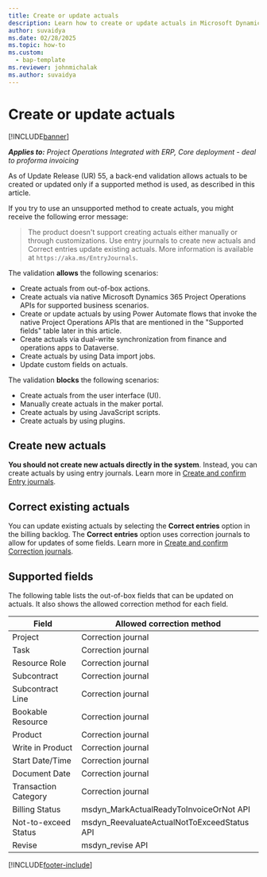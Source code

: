 ```yaml
---
title: Create or update actuals
description: Learn how to create or update actuals in Microsoft Dynamics 365 Project Operations.
author: suvaidya
ms.date: 02/28/2025
ms.topic: how-to
ms.custom: 
  - bap-template
ms.reviewer: johnmichalak
ms.author: suvaidya
---
```


# Create or update actuals

[!INCLUDE[banner](../includes/banner.md)]

_**Applies to:** Project Operations Integrated with ERP, Core deployment - deal to proforma invoicing_

As of Update Release (UR) 55, a back-end validation allows actuals to be created or updated only if a supported method is used, as described in this article.

If you try to use an unsupported method to create actuals, you might receive the following error message:

> The product doesn't support creating actuals either manually or through customizations. Use entry journals to create new actuals and Correct entries update existing actuals. More information is available at `https://aka.ms/EntryJournals`.

The validation **allows** the following scenarios:

- Create actuals from out-of-box actions.
- Create actuals via native Microsoft Dynamics 365 Project Operations APIs for supported business scenarios.
- Create or update actuals by using Power Automate flows that invoke the native Project Operations APIs that are mentioned in the "Supported fields" table later in this article.
- Create actuals via dual-write synchronization from finance and operations apps to Dataverse.
- Create actuals by using Data import jobs.
- Update custom fields on actuals.

The validation **blocks** the following scenarios:

- Create actuals from the user interface (UI).
- Manually create actuals in the maker portal.
- Create actuals by using JavaScript scripts.
- Create actuals by using plugins.

## Create new actuals

**You should not create new actuals directly in the system**. Instead, you can create actuals by using entry journals. Learn more in [Create and confirm Entry journals](create-confirm-entry-journals.md).

## Correct existing actuals

You can update existing actuals by selecting the **Correct entries** option in the billing backlog. The **Correct entries** option uses correction journals to allow for updates of some fields. Learn more in [Create and confirm Correction journals](create-confirm-correction-journals.md).

## Supported fields

The following table lists the out-of-box fields that can be updated on actuals. It also shows the allowed correction method for each field.

| Field | Allowed correction method |
|---|---| 
| Project | Correction journal |
| Task | Correction journal |
| Resource Role | Correction journal |
| Subcontract | Correction journal |
| Subcontract Line | Correction journal |
| Bookable Resource | Correction journal |
| Product | Correction journal |
| Write in Product | Correction journal |
| Start Date/Time | Correction journal |
| Document Date | Correction journal |
| Transaction Category | Correction journal |
| Billing Status | msdyn_MarkActualReadyToInvoiceOrNot API |
| Not-to-exceed Status | msdyn_ReevaluateActualNotToExceedStatus API |
| Revise | msdyn_revise API |

[!INCLUDE[footer-include](../includes/footer-banner.md)]
